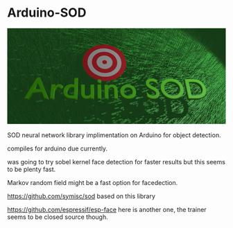 # Arduino-SOD
![ScreenShot](./logo.png)


SOD neural network library implimentation on Arduino for object detection.

compiles for arduino due currently.

was going to try sobel kernel face detection for faster results but this seems to be plenty fast.

Markov random field might be a fast option for facedection.

https://github.com/symisc/sod based on this library

https://github.com/espressif/esp-face here is another one, the trainer seems to be closed source though.

